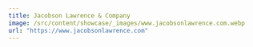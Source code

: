 ```yaml
---
title: Jacobson Lawrence & Company
image: /src/content/showcase/_images/www.jacobsonlawrence.com.webp
url: "https://www.jacobsonlawrence.com"
---
```

